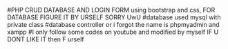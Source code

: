 #PHP CRUD DATABASE AND LOGIN FORM using bootstrap and css, FOR DATABASE FIGURE IT BY URSELF SORRY UwU
#database used mysql with private class
#database controller or i forgot the name is phpmyadmin and xampp
#I only follow some codes on youtube and modified by myself IF U DONT LIKE IT then F urself
